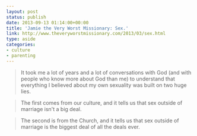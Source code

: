 ```yaml
---
layout: post
status: publish
date: 2013-09-13 01:14:00+00:00
title: 'Jamie the Very Worst Missionary: Sex.'
link: http://www.theveryworstmissionary.com/2013/03/sex.html
type: aside
categories:
- culture
- parenting
---
```


> 
  
> 
> It took me a lot of years and a lot of conversations with God (and with people who know more about God than me) to understand that everything I believed about my own sexuality was built on two huge lies.
> 
> 
  
> 
> The first comes from our culture, and it tells us that sex outside of marriage isn't a big deal.
> 
> 
  
> 
> The second is from the Church, and it tells us that sex outside of marriage is the biggest deal of all the deals ever.
> 
> 

